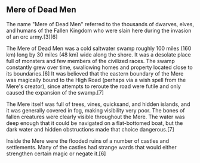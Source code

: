 ## Mere of Dead Men

The name "Mere of Dead Men" referred to the thousands of dwarves, elves, and humans of the Fallen Kingdom who were slain here during the invasion of an orc army.[3][6]

The Mere of Dead Men was a cold saltwater swamp roughly 100 miles (160 km) long by 30 miles (48 km) wide along the shore. It was a desolate place full of monsters and few members of the civilized races. The swamp constantly grew over time, swallowing homes and property located close to its boundaries.[6] It was believed that the eastern boundary of the Mere was magically bound to the High Road (perhaps via a wish spell from the Mere's creator), since attempts to reroute the road were futile and only caused the expansion of the swamp.[7]

The Mere itself was full of trees, vines, quicksand, and hidden islands, and it was generally covered in fog, making visibility very poor. The bones of fallen creatures were clearly visible throughout the Mere. The water was deep enough that it could be navigated on a flat-bottomed boat, but the dark water and hidden obstructions made that choice dangerous.[7]

Inside the Mere were the flooded ruins of a number of castles and settlements. Many of the castles had strange wards that would either strengthen certain magic or negate it.[6] 
